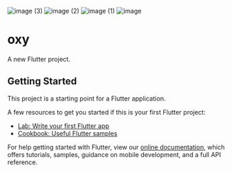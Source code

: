 ![image (3)](https://user-images.githubusercontent.com/26668360/224684302-2ffcdb65-2f36-45a8-811a-9914b1afe72c.jpg)
![image (2)](https://user-images.githubusercontent.com/26668360/224684319-169aaafc-9e78-4bde-ae18-4797cc4c3084.jpg)
![image (1)](https://user-images.githubusercontent.com/26668360/224684323-61fe0b67-672a-4caa-a7df-6492ef5bf51a.jpg)
![image](https://user-images.githubusercontent.com/26668360/224684329-db7d5b44-51c0-41db-9130-0e1fd30a3f7a.jpg)
# oxy

A new Flutter project.

## Getting Started

This project is a starting point for a Flutter application.

A few resources to get you started if this is your first Flutter project:

- [Lab: Write your first Flutter app](https://flutter.dev/docs/get-started/codelab)
- [Cookbook: Useful Flutter samples](https://flutter.dev/docs/cookbook)

For help getting started with Flutter, view our
[online documentation](https://flutter.dev/docs), which offers tutorials,
samples, guidance on mobile development, and a full API reference.
